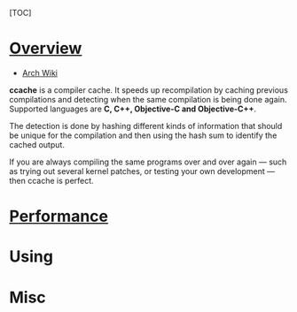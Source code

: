 [TOC]

# [Overview](https://ccache.samba.org/)
- [Arch Wiki](https://wiki.archlinux.org/index.php/Ccache)

**ccache** is a compiler cache. It speeds up recompilation by caching previous compilations and detecting when the same compilation is being done again. Supported languages are **C, C++, Objective-C and Objective-C++**.

The detection is done by hashing different kinds of information that should be unique for the compilation and then using the hash sum to identify the cached output.

If you are always compiling the same programs over and over again — such as trying out several kernel patches, or testing your own development — then ccache is perfect.

# [Performance](https://ccache.samba.org/performance.html)

# Using

# Misc
